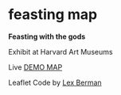 feasting map
=====

**Feasting with the gods**

Exhibit at Harvard Art Museums

Live [DEMO MAP](https://maps.cga.harvard.edu/feasting/)

Leaflet Code by [Lex Berman](https://www.dbr.nu/)

